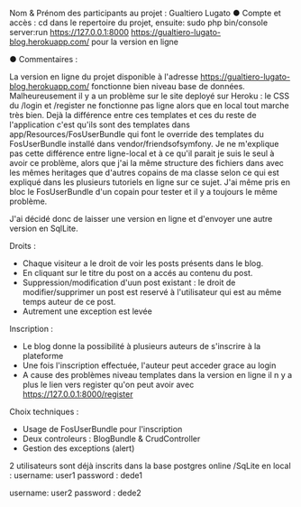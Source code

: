 Nom & Prénom des participants au projet : Gualtiero Lugato
● Compte et accès : cd dans le repertoire du projet, ensuite:
sudo php bin/console server:run 
https://127.0.0.1:8000
https://gualtiero-lugato-blog.herokuapp.com/ pour la version en ligne

● Commentaires : 

La version en ligne du projet disponible à l'adresse https://gualtiero-lugato-blog.herokuapp.com/
fonctionne bien niveau base de données.
Malheureusement il y a un problème sur le site deployé sur Heroku : le CSS du /login et /register ne fonctionne pas
ligne alors que en local tout marche très bien.
Dejà la différence entre ces templates et ces du reste de l'application c'est qu'ils sont des
templates dans app/Resources/FosUserBundle qui font le override des templates du FosUserBundle installé dans vendor/friendsofsymfony. 
Je ne m'explique pas cette différence entre ligne-local et à ce qu'il parait je suis le seul à avoir ce problème,
alors que j'ai la même structure des fichiers dans avec les mêmes heritages que d'autres copains de ma classe selon ce
qui est expliqué dans les plusieurs tutoriels en ligne sur ce sujet. J'ai même pris en bloc le FosUserBundle d'un copain pour tester et il y a toujours le même problème.

J'ai décidé donc de laisser une version en ligne et d'envoyer une autre version en SqlLite.

Droits :
- Chaque visiteur a le droit de voir les posts présents dans le blog.
- En cliquant sur le titre du post on a accés au contenu du post.
- Suppression/modification d'uun post existant : le droit de modifier/supprimer un
post est reservé à l'utilisateur qui est au même temps auteur de ce post.
- Autrement une exception est levée 

Inscription : 
- Le blog donne la possibilité à plusieurs auteurs de s'inscrire à la plateforme
- Une fois l'inscription effectuée, l'auteur peut acceder grace au login
- A cause des problèmes niveau templates dans la version en ligne il n y a plus le lien vers register qu'on peut avoir avec https://127.0.0.1:8000/register


Choix techniques :
- Usage de FosUserBundle pour l'inscription
- Deux controleurs : BlogBundle & CrudController
- Gestion des exceptions (alert)

2 utilisateurs sont déjà inscrits dans la base postgres online /SqLite en local :
username: user1 
password : dede1

username: user2
password : dede2

